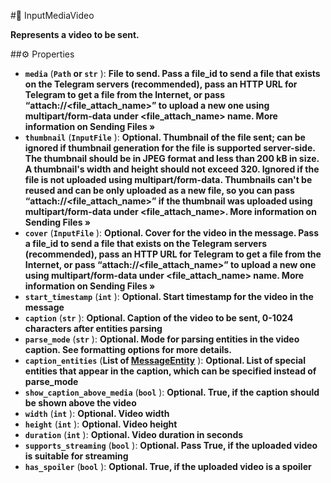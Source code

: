 #🔮 InputMediaVideo

**Represents a video to be sent.**

##⚙️ Properties

- **`media`** (**`Path` or `str`** ): **File to send. Pass a file_id to send a file that exists on the Telegram servers (recommended), pass an
HTTP URL for Telegram to get a file from the Internet, or pass “attach://<file_attach_name>” to upload a new one using
multipart/form-data under <file_attach_name> name. More information on Sending Files »**
- **`thumbnail`** (**`InputFile`** ): **Optional. Thumbnail of the file sent; can be ignored if thumbnail generation for the file is supported
server-side. The thumbnail should be in JPEG format and less than 200 kB in size. A thumbnail's width and height should
not exceed 320. Ignored if the file is not uploaded using multipart/form-data. Thumbnails can't be reused and can be
only uploaded as a new file, so you can pass “attach://<file_attach_name>” if the thumbnail was uploaded using
multipart/form-data under <file_attach_name>. More information on Sending Files »**
- **`cover`** (**`InputFile`** ): **Optional. Cover for the video in the message.
Pass a file_id to send a file that exists on the Telegram servers (recommended), pass an HTTP URL for Telegram to get a file from the Internet,
or pass “attach://<file_attach_name>” to upload a new one using multipart/form-data under <file_attach_name> name. More information on Sending Files »**
- **`start_timestamp`** (**`int`** ): **Optional. Start timestamp for the video in the message**
- **`caption`** (**`str`** ): **Optional. Caption of the video to be sent, 0-1024 characters after entities parsing**
- **`parse_mode`** (**`str`** ): **Optional. Mode for parsing entities in the video caption. See formatting options for more
details.**
- **`caption_entities`** (**List of [MessageEntity](MessageEntity.md)** ): **Optional. List of special entities that appear in the caption, which can be specified
instead of parse_mode**
- **`show_caption_above_media`** (**`bool`** ): **Optional. True, if the caption should be shown above the video**
- **`width`** (**`int`** ): **Optional. Video width**
- **`height`** (**`int`** ): **Optional. Video height**
- **`duration`** (**`int`** ): **Optional. Video duration in seconds**
- **`supports_streaming`** (**`bool`** ): **Optional. Pass True, if the uploaded video is suitable for streaming**
- **`has_spoiler`** (**`bool`** ): **Optional. True, if the uploaded video is a spoiler**
